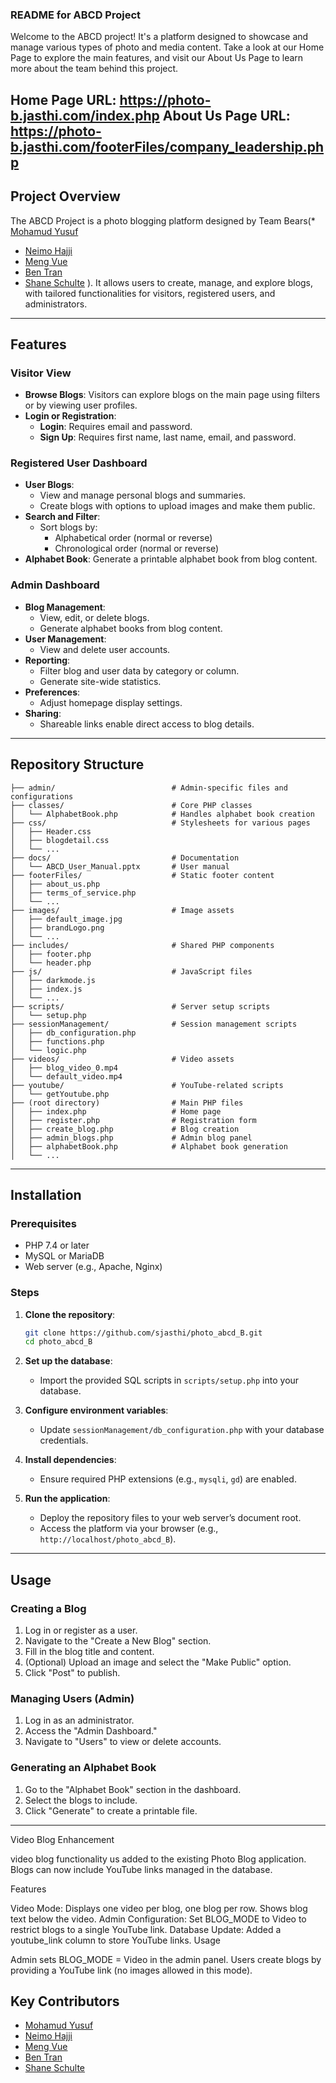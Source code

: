 ### README for ABCD Project

Welcome to the ABCD project! It's a platform designed to showcase and manage various types of photo and media content.
Take a look at our Home Page to explore the main features, and visit our About Us Page to learn more about the team behind this project.

Home Page URL: https://photo-b.jasthi.com/index.php
About Us Page URL: https://photo-b.jasthi.com/footerFiles/company_leadership.php
---

## Project Overview

The ABCD Project is a photo blogging platform designed by Team Bears(* [Mohamud Yusuf](https://github.com/ggroup3)
* [Neimo Hajji](https://github.com/Naima432)
* [Meng Vue](https://github.com/Scott8theSun)
* [Ben Tran](https://github.com/windwalker46)
* [Shane Schulte](https://github.com/Shane-Schulte)
). It allows users to create, manage, and explore blogs, with tailored functionalities for visitors, registered users, and administrators.
---

## Features

### Visitor View
- **Browse Blogs**: Visitors can explore blogs on the main page using filters or by viewing user profiles.
- **Login or Registration**:
  - **Login**: Requires email and password.
  - **Sign Up**: Requires first name, last name, email, and password.

### Registered User Dashboard
- **User Blogs**:
  - View and manage personal blogs and summaries.
  - Create blogs with options to upload images and make them public.
- **Search and Filter**:
  - Sort blogs by:
    - Alphabetical order (normal or reverse)
    - Chronological order (normal or reverse)
- **Alphabet Book**: Generate a printable alphabet book from blog content.

### Admin Dashboard
- **Blog Management**:
  - View, edit, or delete blogs.
  - Generate alphabet books from blog content.
- **User Management**:
  - View and delete user accounts.
- **Reporting**:
  - Filter blog and user data by category or column.
  - Generate site-wide statistics.
- **Preferences**:
  - Adjust homepage display settings.
- **Sharing**:
  - Shareable links enable direct access to blog details.

---

## Repository Structure

```
├── admin/                          # Admin-specific files and configurations
├── classes/                        # Core PHP classes
│   └── AlphabetBook.php            # Handles alphabet book creation
├── css/                            # Stylesheets for various pages
│   ├── Header.css
│   ├── blogdetail.css
│   └── ... 
├── docs/                           # Documentation
│   └── ABCD_User_Manual.pptx       # User manual
├── footerFiles/                    # Static footer content
│   ├── about_us.php
│   ├── terms_of_service.php
│   └── ... 
├── images/                         # Image assets
│   ├── default_image.jpg
│   ├── brandLogo.png
│   └── ... 
├── includes/                       # Shared PHP components
│   ├── footer.php
│   └── header.php
├── js/                             # JavaScript files
│   ├── darkmode.js
│   ├── index.js
│   └── ... 
├── scripts/                        # Server setup scripts
│   └── setup.php
├── sessionManagement/              # Session management scripts
│   ├── db_configuration.php
│   ├── functions.php
│   └── logic.php
├── videos/                         # Video assets
│   ├── blog_video_0.mp4
│   └── default_video.mp4
├── youtube/                        # YouTube-related scripts
│   └── getYoutube.php
├── (root directory)                # Main PHP files
│   ├── index.php                   # Home page
│   ├── register.php                # Registration form
│   ├── create_blog.php             # Blog creation
│   ├── admin_blogs.php             # Admin blog panel
│   ├── alphabetBook.php            # Alphabet book generation
│   └── ... 
```

---

## Installation

### Prerequisites
- PHP 7.4 or later
- MySQL or MariaDB
- Web server (e.g., Apache, Nginx)

### Steps
1. **Clone the repository**:
   ```bash
   git clone https://github.com/sjasthi/photo_abcd_B.git
   cd photo_abcd_B
   ```

2. **Set up the database**:
   - Import the provided SQL scripts in `scripts/setup.php` into your database.

3. **Configure environment variables**:
   - Update `sessionManagement/db_configuration.php` with your database credentials.

4. **Install dependencies**:
   - Ensure required PHP extensions (e.g., `mysqli`, `gd`) are enabled.

5. **Run the application**:
   - Deploy the repository files to your web server’s document root.
   - Access the platform via your browser (e.g., `http://localhost/photo_abcd_B`).

---

## Usage

### Creating a Blog
1. Log in or register as a user.
2. Navigate to the "Create a New Blog" section.
3. Fill in the blog title and content.
4. (Optional) Upload an image and select the "Make Public" option.
5. Click "Post" to publish.

### Managing Users (Admin)
1. Log in as an administrator.
2. Access the "Admin Dashboard."
3. Navigate to "Users" to view or delete accounts.

### Generating an Alphabet Book
1. Go to the "Alphabet Book" section in the dashboard.
2. Select the blogs to include.
3. Click "Generate" to create a printable file.

---
Video Blog Enhancement

video blog functionality us added to the existing Photo Blog application. Blogs can now include YouTube links managed in the database.

Features

Video Mode:
Displays one video per blog, one blog per row.
Shows blog text below the video.
Admin Configuration:
Set BLOG_MODE to Video to restrict blogs to a single YouTube link.
Database Update:
Added a youtube_link column to store YouTube links.
Usage

Admin sets BLOG_MODE = Video in the admin panel.
Users create blogs by providing a YouTube link (no images allowed in this mode).

## Key Contributors

* [Mohamud Yusuf](https://github.com/ggroup3)
* [Neimo Hajji](https://github.com/Naima432)
* [Meng Vue](https://github.com/Scott8theSun)
* [Ben Tran](https://github.com/windwalker46)
* [Shane Schulte](https://github.com/Shane-Schulte)
